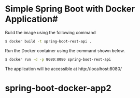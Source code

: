   
# Simple Spring Boot with Docker Application#


Build the image using the following command

```bash
$ docker build -t spring-boot-rest-api .
```
Run the Docker container using the command shown below.

```bash
$ docker run -d -p 8080:8080 spring-boot-rest-api
```

The application will be accessible at http://localhost:8080/

# spring-boot-docker-app2
